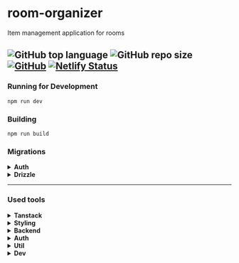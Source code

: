 # room-organizer

Item management application for rooms

![GitHub top language](https://img.shields.io/github/languages/top/cccaaannn/room-organizer?color=blue&style=flat-square) ![GitHub repo size](https://img.shields.io/github/repo-size/cccaaannn/room-organizer?color=orange&style=flat-square) [![GitHub](https://img.shields.io/github/license/cccaaannn/room-organizer?color=green&style=flat-square)](https://github.com/cccaaannn/room-organizer/blob/master/LICENSE) [![Netlify Status](https://api.netlify.com/api/v1/badges/d0437d5a-1f00-4c00-8e68-3d22fba39d11/deploy-status)](https://app.netlify.com/projects/room-organizer/deploys)
---


### Running for Development
```shell
npm run dev
```

### Building
```shell
npm run build
```

### Migrations
<details>
<summary><strong>Auth</strong></summary>

```shell
npx @better-auth/cli generate --y --output src/db/auth-schema.ts
npx @better-auth/cli migrate
```
</details>

<details>
<summary><strong>Drizzle</strong></summary>

```shell
npx drizzle-kit generate
npx drizzle-kit migrate
```
</details>

---

### Used tools

<details>
<summary><strong>Tanstack</strong></summary>

1. [Create tsrouter app](https://github.com/TanStack/create-tsrouter-app)
2. [Tanstack start](https://tanstack.com/start)
3. [Tanstack form](https://tanstack.com/form)
4. [Tanstack router](https://tanstack.com/router)
5. [Tanstack query](https://tanstack.com/query)
6. [Tanstack store](https://tanstack.com/store)
</details>

<details>
<summary><strong>Styling</strong></summary>

1. [Tailwind](https://tailwindcss.com/)
2. [ShadCN](https://ui.shadcn.com/)
</details>

<details>
<summary><strong>Backend</strong></summary>

1. [Drizzle](https://orm.drizzle.team/)
2. [Trpc](https://trpc.io/)
3. [Server functions](https://tanstack.com/start/latest/docs/framework/react/server-functions)
</details>

<details>
<summary><strong>Auth</strong></summary>

1. [Better auth](https://www.better-auth.com/)
	1. Protected routes and server functions with tanstack start middlewares
	2. Protected trpc routes with trpc context
</details>

<details>
<summary><strong>Util</strong></summary>

1. [Zod](https://zod.dev/)
2. [T3Env](https://env.t3.gg/)
</details>

<details>
<summary><strong>Dev</strong></summary>

1. [Husky](https://typicode.github.io/husky)
</details>
